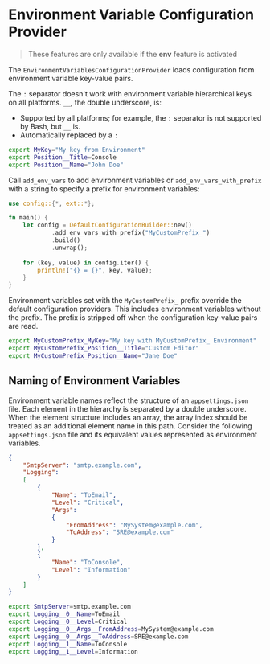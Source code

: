 # Environment Variable Configuration Provider

>These features are only available if the **env** feature is activated

The `EnvironmentVariablesConfigurationProvider` loads configuration from environment variable key-value pairs.

The `:` separator doesn't work with environment variable hierarchical keys on all platforms. `__`, the double underscore, is:

- Supported by all platforms; for example, the `:` separator is not supported by Bash, but `__` is.
- Automatically replaced by a `:`

```bash
export MyKey="My key from Environment"
export Position__Title=Console
export Position__Name="John Doe"
```

Call `add_env_vars` to add environment variables or `add_env_vars_with_prefix` with a string to specify a prefix for environment variables:

```rust
use config::{*, ext::*};

fn main() {
    let config = DefaultConfigurationBuilder::new()
            .add_env_vars_with_prefix("MyCustomPrefix_")
            .build()
            .unwrap();
    
    for (key, value) in config.iter() {
        println!("{} = {}", key, value);
    }
}
```

Environment variables set with the `MyCustomPrefix_` prefix override the default configuration providers. This includes environment variables without the prefix. The prefix is stripped off when the configuration key-value pairs are read.

```bash
export MyCustomPrefix_MyKey="My key with MyCustomPrefix_ Environment"
export MyCustomPrefix_Position__Title="Custom Editor"
export MyCustomPrefix_Position__Name="Jane Doe"
```

## Naming of Environment Variables

Environment variable names reflect the structure of an `appsettings.json` file. Each element in the hierarchy is separated by a double underscore. When the element structure includes an array, the array index should be treated as an additional element name in this path. Consider the following `appsettings.json` file and its equivalent values represented as environment variables.

```json
{
    "SmtpServer": "smtp.example.com",
    "Logging":
    [
        {
            "Name": "ToEmail",
            "Level": "Critical",
            "Args":
            {
                "FromAddress": "MySystem@example.com",
                "ToAddress": "SRE@example.com"
            }
        },
        {
            "Name": "ToConsole",
            "Level": "Information"
        }
    ]
}
```

```bash
export SmtpServer=smtp.example.com
export Logging__0__Name=ToEmail
export Logging__0__Level=Critical
export Logging__0__Args__FromAddress=MySystem@example.com
export Logging__0__Args__ToAddress=SRE@example.com
export Logging__1__Name=ToConsole
export Logging__1__Level=Information
```